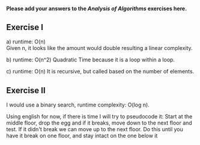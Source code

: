 #### Please add your answers to the ***Analysis of  Algorithms*** exercises here.

## Exercise I

a) runtime: O(n)  
Given n, it looks like the amount would double resulting a linear complexity.


b) runtime: O(n^2) 
Quadratic Time because it is a loop within a loop.


c) runtime: O(n) 
It is recursive, but called based on the number of elements.

## Exercise II


I would use a binary search, runtime complexity: O(log n). 

Using english for now, if there is time I will try to pseudocode it:
Start at the middle floor, drop the egg and if it breaks, move down to the next floor and test. If it didn't break we can move up to the next floor. Do this until you have it break on one floor, and stay intact on the one below it
